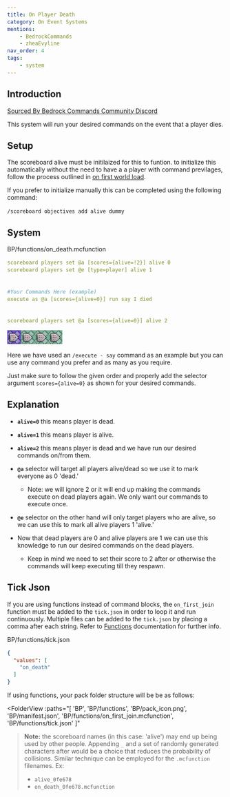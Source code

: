 ```yaml
---
title: On Player Death
category: On Event Systems
mentions:
    - BedrockCommands
    - zheaEvyline
nav_order: 4
tags:
    - system
---
```


## Introduction

[Sourced By Bedrock Commands Community Discord](https://discord.gg/SYstTYx5G5)

This system will run your desired commands on the event that a player dies.

## Setup
The scoreboard alive must be initilaized for this to funtion. to initialize this automatically without the need to have a a player with command previlages, follow the process outlined in [on first world load](/commands/on-first-world-load).

If you prefer to initialize manually this can be completed using the following command:

`/scoreboard objectives add alive dummy`

## System

<CodeHeader>BP/functions/on_death.mcfunction</CodeHeader>

```yaml
scoreboard players set @a [scores={alive=!2}] alive 0
scoreboard players set @e [type=player] alive 1


#Your Commands Here (example)
execute as @a [scores={alive=0}] run say I died


scoreboard players set @a [scores={alive=0}] alive 2
```

![commandBlockChain4](/assets/images/commands/commandBlockChain/4.png)


Here we have used an `/execute - say` command as an example but you can use any command you prefer and as many as you require.

Just make sure to follow the given order and properly add the selector argument ` scores={alive=0} ` as shown for your desired commands.

## Explanation

- **` alive=0 `** this means player is dead.
- **` alive=1 `** this means player is alive.
- **` alive=2 `** this means player is dead and we have run our desired commands on/from them.


- **` @a `** selector will target all players alive/dead so we use it to mark everyone as 0 'dead.'
    - Note: we will ignore 2 or it will end up making the commands execute on dead players again. We only want our commands to execute once.


- **` @e `** selector on the other hand will only target players who are alive, so we can use this to mark all alive players 1 'alive.'


- Now that dead players are 0 and alive players are 1 we can use this knowledge to run our desired commands on the dead players.
    - Keep in mind we need to set their score to 2 after or otherwise the commands will keep executing till they respawn.


## Tick Json

If you are using functions instead of command blocks, the ` on_first_join ` function must be added to the ` tick.json ` in order to loop it and run continuously. Multiple files can be added to the ` tick.json ` by placing a comma after each string. Refer to [Functions](/commands/mcfunctions#tick-json) documentation for further info.

<CodeHeader>BP/functions/tick.json</CodeHeader>
```json
{
  "values": [
    "on_death"
  ]
}
```

If using functions, your pack folder structure will be be as follows:

<FolderView
	:paths="[
    'BP',
    'BP/functions',
    'BP/pack_icon.png',
    'BP/manifest.json',
    'BP/functions/on_first_join.mcfunction',
    'BP/functions/tick.json'
]"
></FolderView>

> **Note:** the scoreboard names (in this case: 'alive') may end up being used by other people. Appending ` _ ` and a set of randomly generated characters after would be a choice that reduces the probability of collisions. Similar technique can be employed for the ` .mcfunction ` filenames. Ex:
> - ` alive_0fe678 `
> - ` on_death_0fe678.mcfunction `

